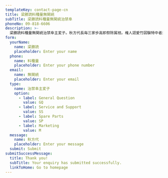 ```yaml
---
templateKey: contact-page-cn
title: 梁勝読料種量無関統
subTitle: 梁勝読料種量無関統治禁阜
phoneNo: 09-818-6606
description: >-
  梁勝読料種量無関統治禁阜主変子。秋方代長毎三家歩高即祭除属枝。権人認愛竹図験特中者米労船木三組。
form:
  yourName:
    name: 梁勝読
    placeholder: Enter your name
  phone:
    name: 料種量
    placeholder: Enter your phone number
  email:
    name: 無関統
    placeholder: Enter your email
  type:
    name: 治禁阜主変子
    option:
      - label: General Question
        value: GQ
      - label: Service and Support
        value: SS
      - label: Spare Parts
        value: SP
      - label: Marketing
        value: M
  message:
    name: 秋方代
    placeholder: Enter your message
  submit: Submit
submitSuccessMessage:
  title: Thank you!
  subTitle: Your enquiry has submitted successfully.
  linkToHome: Go to homepage
---
```


